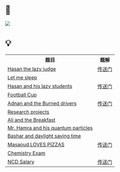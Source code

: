 # 🔗

<a href="https://codeforces.com/gym/102163"><img src="https://s2.loli.net/2022/01/06/JYVvlthZWrDu942.png"></a>

# 💡

<table>
<tr>
<th>题目</th><th>题解</th>
</tr>
<tr>
<td><a href="https://codeforces.com/gym/102163/problem/A">Hasan the lazy judge</a></td><td><a href="https://github.com/Chivas-Regal/ACM/blob/main/Code/%E5%9F%BA%E7%A1%80%E7%AE%97%E6%B3%95/%E4%BA%8C%E5%88%86%E7%AD%94%E6%A1%88/NCD2019A_HasanTheLazyJudge.md">传送门</a></td>
</tr>
<tr>
<td><a href="https://codeforces.com/gym/102163/problem/B">Let me sleep</a></td><td><a href=""></a></td>
</tr>
<tr>
<td><a href="https://codeforces.com/gym/102163/problem/C">Hasan and his lazy students</a></td><td><a href="https://github.com/Chivas-Regal/ACM/blob/main/Code/%E5%8A%A8%E6%80%81%E8%A7%84%E5%88%92/%E7%BA%BF%E6%80%A7DP/NCD2019C_HasanAndHisLazyStudents.md">传送门</a></td>
</tr>
<tr>
<td><a href="https://codeforces.com/gym/102163/problem/D">Football Cup</a></td><td><a href=""></a></td>
</tr>
<tr>
<td><a href="https://codeforces.com/gym/102163/problem/E">Adnan and the Burned drivers</a></td><td><a href="https://github.com/Chivas-Regal/ACM/blob/main/Code/%E6%95%B0%E6%8D%AE%E7%BB%93%E6%9E%84/%E5%93%88%E5%B8%8C%E8%A1%A8/%E5%93%88%E5%B8%8C/NCD2019E.%20AdnanAndTheBurnedDrivers.md">传送门</a></td>
</tr>
<tr>
<td><a href="https://codeforces.com/gym/102163/problem/F">Research projects</a></td><td><a href=""></a></td>
</tr>
<tr>
<td><a href="https://codeforces.com/gym/102163/problem/G">Ali and the Breakfast</a></td><td><a href=""></a></td>
</tr>
<tr>
<td><a href="https://codeforces.com/gym/102163/problem/H">Mr. Hamra and his quantum particles</a></td><td><a href=""></a></td>
</tr>
<tr>
<td><a href="https://codeforces.com/gym/102163/problem/J">Bashar and daylight saving time</a></td><td><a href=""></a></td>
</tr>
<tr>
<td><a href="https://codeforces.com/gym/102163/problem/K">Masaoud LOVES PIZZAS</a></td><td><a href="https://github.com/Chivas-Regal/ACM/blob/main/Code/%E5%9F%BA%E7%A1%80%E7%AE%97%E6%B3%95/%E5%8F%8C%E6%8C%87%E9%92%88/NCD2019K_MasaoudLOVESPIZZAS.md">传送门</a></td>
</tr>
<tr>
<td><a href="https://codeforces.com/gym/102163/problem/L">Chemistry Exam</a></td><td><a href=""></a></td>
</tr>
<tr>
<td><a href="https://codeforces.com/gym/102163/problem/M">NCD Salary</a></td><td><a href="https://github.com/Chivas-Regal/ACM/blob/main/Code/%E5%9F%BA%E7%A1%80%E7%AE%97%E6%B3%95/%E8%B4%AA%E5%BF%83%26%E6%9E%84%E9%80%A0/NCD2019M_GCDSalary.md">传送门</a></td>
</tr>
</table>
